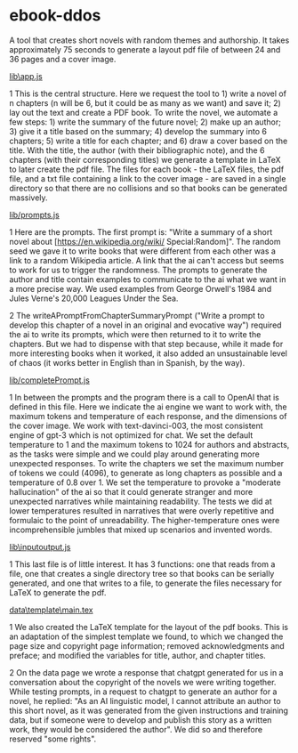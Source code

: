 # ebook-ddos
A tool that creates short novels with random themes and authorship. It takes approximately 75 seconds to generate a layout pdf file of between 24 and 36 pages and a cover image.

[lib\app.js
](ebook-ddos-to-latex/lib/app.js)

1	This is the central structure. Here we request the tool to 1) write a novel of n chapters (n will be 6, but it could be as many as we want) and save it; 2) lay out the text and create a PDF book. To write the novel, we automate a few steps: 1) write the summary of the future novel; 2) make up an author; 3) give it a title based on the summary; 4) develop the summary into 6 chapters; 5) write a title for each chapter; and 6) draw a cover based on the title. With the title, the author (with their bibliographic note), and the 6 chapters (with their corresponding titles) we generate a template in LaTeX to later create the pdf file. The files for each book - the LaTeX files, the pdf file, and a txt file containing a link to the cover image - are saved in a single directory so that there are no collisions and so that books can be generated massively.

[lib/prompts.js
](ebook-ddos-to-latex/lib/prompts.js)

1	Here are the prompts. The first prompt is: "Write a summary of a short novel about [https://en.wikipedia.org/wiki/ Special:Random]". The random seed we gave it to write books that were different from each other was a link to a random Wikipedia article. A link that the ai can't access but seems to work for us to trigger the randomness. The prompts to generate the author and title contain examples to communicate to the ai what we want in a more precise way. We used examples from George Orwell's 1984 and Jules Verne's 20,000 Leagues Under the Sea.

2	The writeAPromptFromChapterSummaryPrompt ("Write a prompt to develop this chapter of a novel in an original and evocative way") required the ai to write its prompts, which were then returned to it to write the chapters. But we had to dispense with that step because, while it made for more interesting books when it worked, it also added an unsustainable level of chaos (it works better in English than in Spanish, by the way).

[lib/completePrompt.js
](ebook-ddos-to-latex/lib/completePrompt.js)

1	In between the prompts and the program there is a call to OpenAI that is defined in this file. Here we indicate the ai engine we want to work with, the maximum tokens and temperature of each response, and the dimensions of the cover image. 
We work with text-davinci-003, the most consistent engine of gpt-3 which is not optimized for chat. We set the default temperature to 1 and the maximum tokens to 1024 for authors and abstracts, as the tasks were simple and we could play around generating more unexpected responses. To write the chapters we set the maximum number of tokens we could (4096), to generate as long chapters as possible and a temperature of 0.8 over 1. We set the temperature to provoke a "moderate hallucination" of the ai so that it could generate stranger and more unexpected narratives while maintaining readability. The tests we did at lower temperatures resulted in narratives that were overly repetitive and formulaic to the point of unreadability. The higher-temperature ones were incomprehensible jumbles that mixed up scenarios and invented words.

[lib\inputoutput.js
](ebook-ddos-to-latex/lib/inputoutput.js)

1	This last file is of little interest. It has 3 functions: one that reads from a file, one that creates a single directory tree so that books can be serially generated, and one that writes to a file, to generate the files necessary for LaTeX to generate the pdf.

[data\template\main.tex
](ebook-ddos-to-latex/data/2023_06_11_template/main.tex.fstring)

1	We also created the LaTeX template for the layout of the pdf books. This is an adaptation of the simplest template we found, to which we changed the page size and copyright page information; removed acknowledgments and preface; and modified the variables for title, author, and chapter titles. 

2	On the data page we wrote a response that chatgpt generated for us in a conversation about the copyright of the novels we were writing together. While testing prompts, in a request to chatgpt to generate an author for a novel, he replied: "As an AI linguistic model, I cannot attribute an author to this short novel, as it was generated from the given instructions and training data, but if someone were to develop and publish this story as a written work, they would be considered the author". We did so and therefore reserved "some rights".
